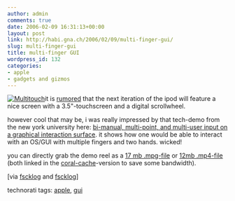 ```yaml
---
author: admin
comments: true
date: 2006-02-09 16:31:13+00:00
layout: post
link: http://habi.gna.ch/2006/02/09/multi-finger-gui/
slug: multi-finger-gui
title: multi-finger GUI
wordpress_id: 132
categories:
- apple
- gadgets and gizmos
---
```



[![Multitouch](http://habi.gna.ch/blog/images/multitouch-tm.jpg)](http://habi.gna.ch/blog/images/multitouch.jpg)it is [rumored](http://www.thinksecret.com/news/0602videoipod.html) that the next iteration of the ipod will feature a nice screen with a 3.5"-touchscreen and a digital scrollwheel.
  
however cool that may be, i was really impressed by that tech-demo from the new york university here: [bi-manual, multi-point, and multi-user input on a graphical interaction surface](http://mrl.nyu.edu/~jhan/ftirtouch/). it shows how one would be able to interact with an OS/GUI with multiple fingers and two hands. wicked!
  
you can directly grab the demo reel as a [17 mb .mpg-file](http://mrl.nyu.edu.nyud.net:8090/~jhan/ftirtouch/multitouchreel.mpg) or [12mb .mp4-file](http://mrl.nyu.edu.nyud.net:8090/~jhan/ftirtouch/multitouchreel.mp4) (both linked in the [coral-cache](http://www.coralcdn.org/)-version to save some bandwidth).



[via [fscklog](http://www.fscklog.com/2006/02/vielfingergui.html) and [fscklog](http://www.fscklog.com/2006/02/ts_richtiger_vi.html)]





technorati tags: [apple](http://www.technorati.com/tag/apple), [gui](http://www.technorati.com/tag/gui)

